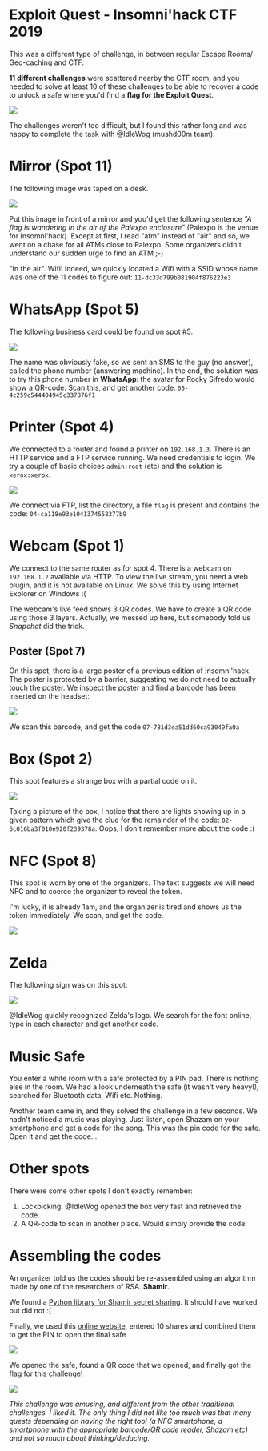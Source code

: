 # Exploit Quest - Insomni'hack CTF 2019


This was a different type of challenge, in between regular Escape Rooms/ Geo-caching and CTF. 

**11 different challenges** were scattered nearby the CTF room, and you needed to solve at least 10 of these challenges to be able to recover a code to unlock a safe where you'd find a **flag for the Exploit Quest**.

![](/images/ins19-map.png)

The challenges weren't too difficult, but I found this rather long and was happy to complete the task with @IdleWog (mushd00m team).

# Mirror (Spot 11)

The following image was taped on a desk.

![](/images/ins19-mirrored.png)

Put this image in front of a mirror and you'd get the following sentence *"A flag is wandering in the air of the Palexpo enclosure"* (Palexpo is the venue for Insomni'hack). Except at first, I read "atm" instead of "air" and so, we went on a chase for all ATMs close to Palexpo. Some organizers didn't understand our sudden urge to find an ATM ;-) 

"In the air". Wifi! Indeed, we quickly located a Wifi with a SSID whose name was one of the 11 codes to figure out: `11-dc33d799b081904f876223e3`

# WhatsApp (Spot 5)

The following business card could be found on spot #5.

![](/images/ins19-sifredo.png)

The name was obviously fake, so we sent an SMS to the guy (no answer), called the phone number (answering machine). In the end, the solution was to try this phone number in **WhatsApp**: the avatar for Rocky Sifredo would show a QR-code. Scan this, and get another code: `05-4c259c544404945c337876f1`

# Printer (Spot 4)

We connected to a router and found a printer on `192.168.1.3`. There is an HTTP service and a FTP service running. We need credentials to login. We try a couple of basic choices `admin:root` (etc) and the solution is `xerox:xerox`.

![](/images/ins19-xerox.png)

We connect via FTP, list the directory, a file `flag` is present and contains the code: `04-ca118e93e1041374558377b9`

# Webcam (Spot 1)

We connect to the same router as for spot 4. There is a webcam on `192.168.1.2` available via HTTP. To view the live stream, you need a web plugin, and it is not available on Linux. We solve this by using Internet Explorer on Windows :(

The webcam's live feed shows 3 QR codes. We have to create a QR code using those 3 layers. Actually, we messed up here, but somebody told us *Snapchat* did the trick.

## Poster (Spot 7)

On this spot, there is a large poster of a previous edition of Insomni'hack. The poster is protected by a barrier, suggesting we do not need to actually touch the poster. We inspect the poster and find a barcode has been inserted on the headset:

![](/images/ins19-barcode.png)

We scan this barcode, and get the code `07-781d3ea51dd60ca93049fa0a`

# Box (Spot 2)

This spot features a strange box with a partial code on it.

![](/images/ins19-box.png)

Taking a picture of the box, I notice that there are lights showing up in a given pattern which give the clue for the remainder of the code: `02-6c016ba3f010e920f239378a`. Oops, I don't remember more about the code :(

# NFC (Spot 8)

This spot is worn by one of the organizers. The text suggests we will need NFC and to coerce the organizer to reveal the token.

I'm lucky, it is already 1am, and the organizer is tired and shows us the token immediately. We scan, and get the code.

![](/images/ins19-nfc.png)


# Zelda

The following sign was on this spot:

![](/images/ins19-zelda.png)

@IdleWog quickly recognized Zelda's logo. We search for the font online, type in each character and get another code.

# Music Safe

You enter a white room with a safe protected by a PIN pad. There is nothing else in the room. We had a look underneath the safe (it wasn't very heavy!), searched for Bluetooth data, Wifi etc. Nothing.

Another team came in, and they solved the challenge in a few seconds. We hadn't noticed a music was playing. Just listen, open Shazam on your smartphone and get a code for the song. This was the pin code for the safe. Open it and get the code...


# Other spots

There were some other spots I don't exactly remember:

1. Lockpicking. @IdleWog opened the box very fast and retrieved the code.
2. A QR-code to scan in another place. Would simply provide the code.


# Assembling the codes

An organizer told us the codes should be re-assembled using an algorithm made by one of the researchers of RSA. **Shamir**.

We found a [Python library for Shamir secret sharing](https://github.com/blockstack/secret-sharing). It should have worked but did not :(

Finally, we used this [online website](https://point-at-infinity.org), entered 10 shares and combined them to get the PIN to open the final safe

![](/images/ins19-pointinfinity.png)

We opened the safe, found a QR code that we opened, and finally got the flag for this challenge!

![](/images/ins19-flag.png)

*This challenge was amusing, and different from the other traditional challenges. I liked it. The only thing I did not like too much was that many quests depending on having the right tool (a NFC smartphone, a smartphone with the appropriate barcode/QR code reader, Shazam etc) and not so much about thinking/deducing.*






